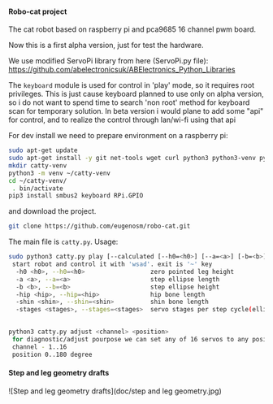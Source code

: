 #### Robo-cat project

The cat robot based on raspberry pi and pca9685 16 channel pwm board.

Now this is a first alpha version, just for test the hardware.

We use modified ServoPi library from here (ServoPi.py file):
https://github.com/abelectronicsuk/ABElectronics_Python_Libraries

The `keyboard` module is used for control in 'play'  mode, so it requires root privileges.
This is just cause keyboard planned to use only on alpha version, so
i do not want to spend time to search 'non root' method for keyboard scan
for temporary solution. In beta version i would plane to add some "api"
for control, and to realize the control through lan/wi-fi using that api 

For dev install we need to prepare environment on a raspberry pi:
```bash
sudo apt-get update
sudo apt-get install -y git net-tools wget curl python3 python3-venv python3-pip mc
mkdir catty-venv
python3 -m venv ~/catty-venv
cd ~/catty-venv/
 . bin/activate
pip3 install smbus2 keyboard RPi.GPIO
```

and download the project.
```bash
git clone https://github.com/eugenosm/robo-cat.git
```

The main file is `catty.py`.
Usage:
```bash
sudo python3 catty.py play [--calculated [--h0=<h0>] [--a=<a>] [-b=<b>] [-hip=<hip>] [-shin=<shin>] [-stages=<stages>]] 
 start robot and control it with 'wsad'. exit is '~' key
  -h0 <h0>, --h0=<h0>                  zero pointed leg height
  -a <a>, --a=<a>                      step ellipse length
  -b <b>, --b=<b>                      step ellipse height
  -hip <hip>, --hip=<hip>              hip bone length
  -shin <shin>, --shin=<shin>          shin bone length
  -stages <stages>, --stages=<stages>  servo stages per step cycle(ellipse). must be multiply of 4

 
python3 catty.py adjust <channel> <position>
 for diagnostic/adjust pourpose we can set any of 16 servos to any position
 channel - 1..16
 position 0..180 degree  
```

#### Step and leg geometry drafts

![Step and leg geometry drafts](doc/step and leg geometry.jpg)
